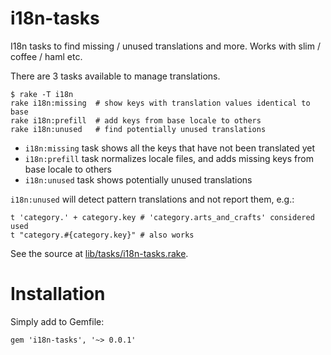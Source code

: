 i18n-tasks
==========

I18n tasks to find missing / unused translations and more. Works with slim / coffee / haml etc.

There are 3 tasks available to manage translations.

    $ rake -T i18n
    rake i18n:missing  # show keys with translation values identical to base
    rake i18n:prefill  # add keys from base locale to others
    rake i18n:unused   # find potentially unused translations

* `i18n:missing` task shows all the keys that have not been translated yet
* `i18n:prefill` task normalizes locale files, and adds missing keys from base locale to others
* `i18n:unused` task shows potentially unused translations

`i18n:unused` will detect pattern translations and not report them, e.g.:

    t 'category.' + category.key # 'category.arts_and_crafts' considered used
    t "category.#{category.key}" # also works

See the source at [lib/tasks/i18n-tasks.rake](https://github.com/glebm/i18n-tasks/blob/master/lib/tasks/i18n-tasks.rake).

Installation
============

Simply add to Gemfile:

    gem 'i18n-tasks', '~> 0.0.1'
